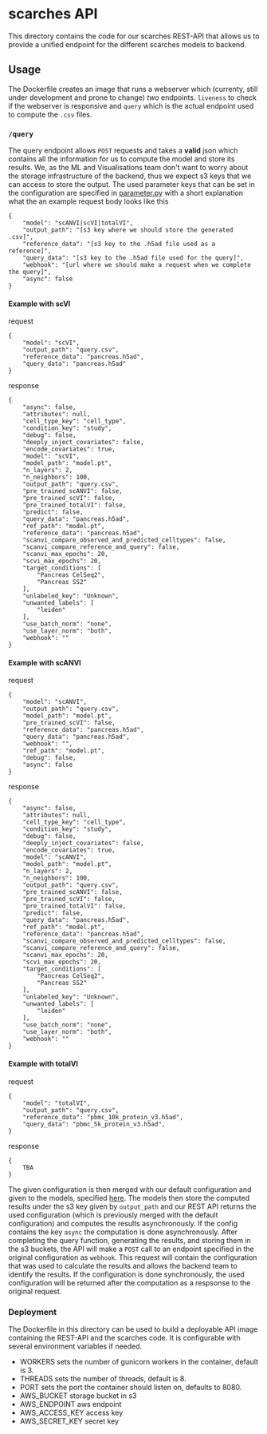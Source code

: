 # scarches API

This directory contains the code for our scarches REST-API that allows us to
provide a unified endpoint for the different scarches models to backend.

## Usage

The Dockerfile creates an image that runs a webserver which (currenty, still under
development and prone to change) *two* endpoints. `liveness` to check if the webserver is
responsive and `query` which is the actual endpoint used to compute the `.csv` files.

### `/query`

The query endpoint allows `POST` requests and takes a **valid** json which contains
all the information for us to compute the model and store its results. We, as the ML and
Visualisations team don't want to worry about the storage infrastructure of the backend, thus we
expect s3 keys that we can access to store the output. The used parameter keys that can be set in the
configuration are specified in [parameter.py](./utils/parameters.py) with a short explanation what
the an example request body looks like this

```
{
    "model": "scANVI|scVI|totalVI",
    "output_path": "[s3 key where we should store the generated .csv]",
    "reference_data": "[s3 key to the .h5ad file used as a reference]",
    "query_data": "[s3 key to the .h5ad file used for the query]",
    "webhook": "[url where we should make a request when we complete the query]",
    "async": false
}
```

#### Example with scVI
request
```
{
    "model": "scVI",
    "output_path": "query.csv",
    "reference_data": "pancreas.h5ad",
    "query_data": "pancreas.h5ad"
}
```
response
```
{
    "async": false,
    "attributes": null,
    "cell_type_key": "cell_type",
    "condition_key": "study",
    "debug": false,
    "deeply_inject_covariates": false,
    "encode_covariates": true,
    "model": "scVI",
    "model_path": "model.pt",
    "n_layers": 2,
    "n_neighbors": 100,
    "output_path": "query.csv",
    "pre_trained_scANVI": false,
    "pre_trained_scVI": false,
    "pre_trained_totalVI": false,
    "predict": false,
    "query_data": "pancreas.h5ad",
    "ref_path": "model.pt",
    "reference_data": "pancreas.h5ad",
    "scanvi_compare_observed_and_predicted_celltypes": false,
    "scanvi_compare_reference_and_query": false,
    "scanvi_max_epochs": 20,
    "scvi_max_epochs": 20,
    "target_conditions": [
        "Pancreas CelSeq2",
        "Pancreas SS2"
    ],
    "unlabeled_key": "Unknown",
    "unwanted_labels": [
        "leiden"
    ],
    "use_batch_norm": "none",
    "use_layer_norm": "both",
    "webhook": ""
}
```
#### Example with scANVI
request
```
{
    "model": "scANVI",
    "output_path": "query.csv",
    "model_path": "model.pt",
    "pre_trained_scVI": false,
    "reference_data": "pancreas.h5ad",
    "query_data": "pancreas.h5ad",
    "webhook": "",
    "ref_path": "model.pt",
    "debug": false,
    "async": false
}
```
response
```
{
    "async": false,
    "attributes": null,
    "cell_type_key": "cell_type",
    "condition_key": "study",
    "debug": false,
    "deeply_inject_covariates": false,
    "encode_covariates": true,
    "model": "scANVI",
    "model_path": "model.pt",
    "n_layers": 2,
    "n_neighbors": 100,
    "output_path": "query.csv",
    "pre_trained_scANVI": false,
    "pre_trained_scVI": false,
    "pre_trained_totalVI": false,
    "predict": false,
    "query_data": "pancreas.h5ad",
    "ref_path": "model.pt",
    "reference_data": "pancreas.h5ad",
    "scanvi_compare_observed_and_predicted_celltypes": false,
    "scanvi_compare_reference_and_query": false,
    "scanvi_max_epochs": 20,
    "scvi_max_epochs": 20,
    "target_conditions": [
        "Pancreas CelSeq2",
        "Pancreas SS2"
    ],
    "unlabeled_key": "Unknown",
    "unwanted_labels": [
        "leiden"
    ],
    "use_batch_norm": "none",
    "use_layer_norm": "both",
    "webhook": ""
}
```
#### Example with totalVI

request
```
{
    "model": "totalVI",
    "output_path": "query.csv",
    "reference_data": "pbmc_10k_protein_v3.h5ad",
    "query_data": "pbmc_5k_protein_v3.h5ad",
}
```
response
```
{
    TBA
}
```
The given configuration is then merged with our default configuration and given to the
models, specified [here](./init.py). The models then store the computed results under the s3 key given by `output_path`
and our REST API returns the used configuration (which is previously merged with the default configuration) and computes
the results asynchronously. If the config contains the key `async` the computation is done
asynchronously. After completing the query function, generating the results, and storing them in the s3 buckets, the API
will make a `POST` call to an endpoint specified in the original configuration as `webhook`. This request will contain
the configuration that was used to calculate the results and allows the backend team to identify the results. If the
configuration
is done synchronously, the used configuration will be returned after the computation as a respsonse
to the original request.

### Deployment

The Dockerfile in this directory can be used to build a deployable API image containing
the REST-API and the scarches code. It is configurable with several environment variables if needed.

- WORKERS sets the number of gunicorn workers in the container, default is 3.
- THREADS sets the number of threads, default is 8.
- PORT sets the port the container should listen on, defaults to 8080.
- AWS_BUCKET storage bucket in s3
- AWS_ENDPOINT aws endpoint
- AWS_ACCESS_KEY access key
- AWS_SECRET_KEY secret key